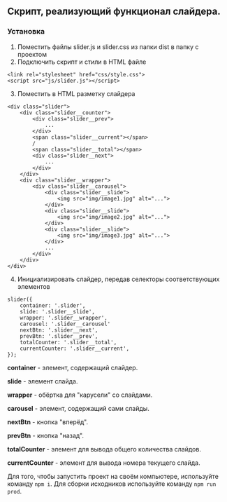 ## Скрипт, реализующий функционал слайдера.

### Установка
1. Поместить файлы slider.js и slider.css из папки dist в папку с проектом
2. Подключить скрипт и стили в HTML файле

```
<link rel="stylesheet" href="css/style.css">
<script src="js/slider.js"></script>
```

3. Поместить в HTML разметку слайдера

```
<div class="slider">
    <div class="slider__counter">
        <div class="slider__prev">
            ...
        </div>
        <span class="slider__current"></span>
        /
        <span class="slider__total"></span>
        <div class="slider__next">
            ...
        </div>
    </div>
    <div class="slider__wrapper">
        <div class="slider__carousel">
            <div class="slider__slide">
                <img src="img/image1.jpg" alt="...">
            </div>
            <div class="slider__slide">
                <img src="img/image2.jpg" alt="...">
            </div>
            <div class="slider__slide">
                <img src="img/image3.jpg" alt="...">
            </div>
            ...
        </div>
    </div>
</div>
```

4. Инициализировать слайдер, передав селекторы соответствующих элементов

```
slider({
    container: '.slider',
    slide: '.slider__slide',
    wrapper: '.slider__wrapper',
    carousel: '.slider__carousel'
    nextBtn: '.slider__next',
    prevBtn: '.slider__prev',
    totalCounter: '.slider__total',
    currentCounter: '.slider__current',
});
```

**container** - элемент, содержащий слайдер.

**slide** - элемент слайда.

**wrapper** - обёртка для "карусели" со слайдами.

**carousel** - элемент, содержащий сами слайды.

**nextBtn** - кнопка "вперёд".

**prevBtn** - кнопка "назад".

**totalCounter** - элемент для вывода общего количества слайдов.

**currentCounter** - элемент для вывода номера текущего слайда.


Для того, чтобы запустить проект на своём компьютере, используйте команду `npm i`.
Для сборки исходников используйте команду `npm run prod`.
